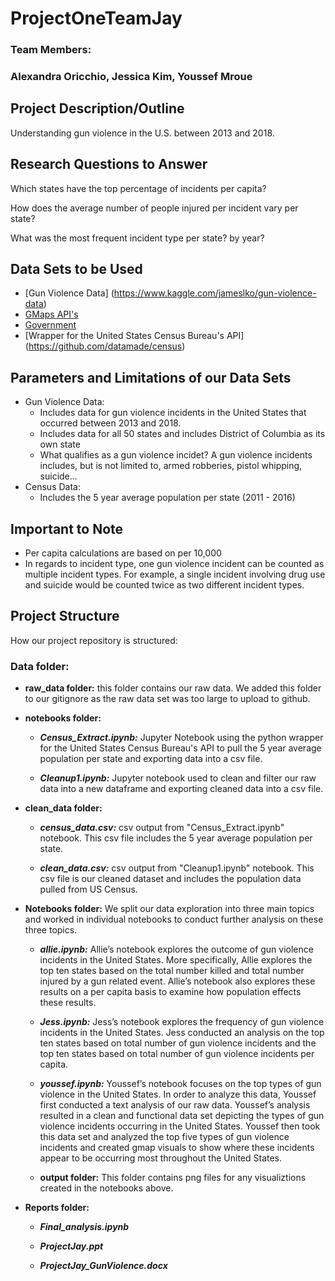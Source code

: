 # ProjectOneTeamJay
### Team Members:
### Alexandra Oricchio, Jessica Kim, Youssef Mroue

## Project Description/Outline
Understanding gun violence in the U.S. between 2013 and 2018.

## Research Questions to Answer
Which states have the top percentage of incidents per capita?

How does the average number of people injured per incident vary per state?

What was the most frequent incident type per state? by year?
  
## Data Sets to be Used
* [Gun Violence Data] (https://www.kaggle.com/jameslko/gun-violence-data)
* [GMaps API's](developers.google.com/apis-explorer)
* [Government](census.gov/data.html)
* [Wrapper for the United States Census Bureau's API] (https://github.com/datamade/census)

## Parameters and Limitations of our Data Sets
* Gun Violence Data:
  * Includes data for gun violence incidents in the United States that occurred between 2013 and 2018.
  * Includes data for all 50 states and includes District of Columbia as its own state
  * What qualifies as a gun violence incidet? A gun violence incidents includes, but is not limited to, armed robberies, pistol whipping, suicide...
* Census Data:
  * Includes the 5 year average population per state (2011 - 2016)
  
 ## Important to Note
 * Per capita calculations are based on per 10,000
 * In regards to incident type, one gun violence incident can be counted as multiple incident types. For example, a single incident involving drug use and suicide would be counted twice as two different incident types.
 
 ## Project Structure
How our project repository is structured:

### __Data folder:__

  * __raw_data folder:__ this folder contains our raw data. We added this folder to our gitignore as the raw data set was too large to upload to github. 
  
  * __notebooks folder:__
  
    * ___Census_Extract.ipynb:___ Jupyter Notebook using the python wrapper for the United States Census Bureau's API to pull the 5 year average population per state and exporting data into a csv file. 
    
    * ___Cleanup1.ipynb:___ Jupyter notebook used to clean and filter our raw data into a new dataframe and exporting cleaned data into a csv file. 
    
   * __clean_data folder:__
   
      * ___census_data.csv:___ csv output from "Census_Extract.ipynb" notebook. This csv file includes the 5 year average population per state.
      
      * ___clean_data.csv:___ csv output from "Cleanup1.ipynb" notebook. This csv file is our cleaned dataset and includes the population data pulled from US Census. 
      
* __Notebooks folder:__ We split our data exploration into three main topics and worked in individual notebooks to conduct further analysis on these three topics. 

     * ___allie.ipynb:___ Allie’s notebook explores the outcome of gun violence incidents in the United States. More specifically, Allie explores the top ten states based on the total number killed and total number injured by a gun related event. Allie’s notebook also explores these results on a per capita basis to examine how population effects these results. 
     
     * ___Jess.ipynb:___ Jess’s notebook explores the frequency of gun violence incidents in the United States. Jess conducted an analysis on the top ten states based on total number of gun violence incidents and the top ten states based on total number of gun violence incidents per capita. 
     
     * ___youssef.ipynb:___ Youssef’s notebook focuses on the top types of gun violence in the United States. In order to analyze this data, Youssef first conducted a text analysis of our raw data. Youssef’s analysis resulted in a clean and functional data set depicting the types of gun violence incidents occurring in the United States. Youssef then took this data set and analyzed the top five types of gun violence incidents and created gmap visuals to show where these incidents appear to be occurring most throughout the United States. 
     
  * __output folder:__ This folder contains png files for any visualiztions created in the notebooks above. 
  
 * __Reports folder:__
 
    * ___Final_analysis.ipynb___
    
    * ___ProjectJay.ppt___
    
    * ___ProjectJay_GunViolence.docx___
  
